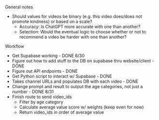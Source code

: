General notes
- Should values for videos be binary (e.g. this video does/does not promote kindness) or based on a scale? 
    - Accuracy: Is ChatGPT more accurate with one than another?
    - Selection: Would the eventual logic to choose whether or not to recommend a video be harder with one than another?

Workflow
- Get Supabase working - DONE 6/30
- Figure out how to add stuff to the DB on supabase thru website/client - DONE
- Figure out API endpoints - DONE
- Get Python script to interact w/ Supabase - DONE
- Takes channel URLs and populates DB with each video - DONE
- Change prompt and result to output the age categories, not just a number - DONE 8/31
- Finish route to send video_ids
    - Filter by age category
    - Calculate average value score w/ weights (keep even for now)
    - Return video_ids in order of average value